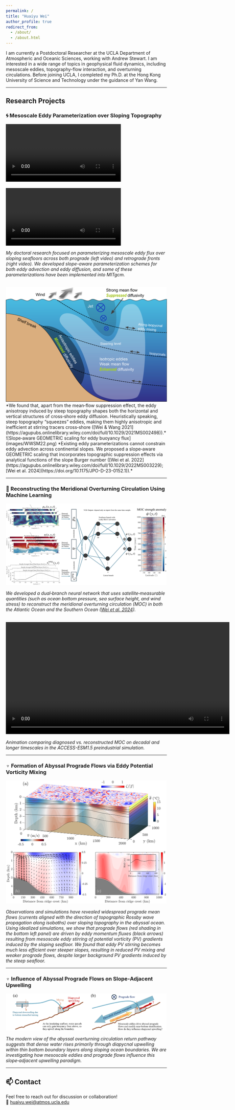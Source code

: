 ```yaml
---
permalink: /
title: "Huaiyu Wei"
author_profile: true
redirect_from:
  - /about/
  - /about.html
---
```


I am currently a Postdoctoral Researcher at the UCLA Department of Atmospheric and Oceanic Sciences, working with Andrew Stewart. I am interested in a wide range of topics in geophysical fluid dynamics, including mesoscale eddies, topography-flow interaction, and overturning circulations. Before joining UCLA, I completed my Ph.D. at the Hong Kong University of Science and Technology under the guidance of Yan Wang.

---

## Research Projects

### 🌀 Mesoscale Eddy Parameterization over Sloping Topography

<p style="display: flex; gap: 20px; flex-wrap: wrap;">
  <video width="360" controls>
    <source src="/videos/Prograde.mp4" type="video/mp4">
    Your browser does not support the video tag.
  </video>
  <video width="360" controls>
    <source src="/videos/retrograde.mp4" type="video/mp4">
    Your browser does not support the video tag.
  </video>
</p>

*My doctoral research focused on parameterizing mesoscale eddy flux over sloping seafloors across both prograde (left video) and retrograde fronts (right video). We developed slope-aware parameterization schemes for both eddy advection and eddy diffusion, and some of these parameterizations have been implemented into MITgcm.*

<br />
<div style="text-align: center;">
  <img
    src="images/ww21.png"
    alt="Schematic of eddy diffusion across continental slopes under upwelling-favorable winds"
    width="650"
  />
</div>
*We found that, apart from the mean‐flow suppression effect, the eddy anisotropy induced by steep topography shapes both the horizontal and vertical structures of cross‐shore eddy diffusion. Heuristically speaking, steep topography “squeezes” eddies, making them highly anisotropic and inefficient at stirring tracers cross‐shore ([Wei & Wang 2021](https://agupubs.onlinelibrary.wiley.com/doi/full/10.1029/2021MS002498)).*

<br />
![Slope‐aware GEOMETRIC scaling for eddy buoyancy flux](images/WWSM22.png)  
*Existing eddy parameterizations cannot constrain eddy advection across continental slopes. We proposed a slope‐aware GEOMETRIC scaling that incorporates topographic suppression effects via analytical functions of the slope Burger number ([Wei et al. 2022](https://agupubs.onlinelibrary.wiley.com/doi/full/10.1029/2022MS003229); [Wei et al. 2024](https://doi.org/10.1175/JPO-D-23-0152.1)).*

---

### 🎰 Reconstructing the Meridional Overturning Circulation Using Machine Learning

![Dual‐branch neural network architecture for MOC reconstruction](images/DBNN.png)

*We developed a dual‐branch neural network that uses satellite‐measurable quantities (such as ocean bottom pressure, sea surface height, and wind stress) to reconstruct the  meridional overturning circulation (MOC) in both the Atlantic Ocean and the Southern Ocean ([Wei et al. 2024](https://doi.org/10.22541/essoar.173557395.51571776/v1)).*

<br />
<video width="700" controls>
  <source src="/videos/Truth_Vs_Reconstruction.mp4" type="video/mp4">
  Your browser does not support the video tag.
</video>

*Animation comparing diagnosed vs. reconstructed MOC on decadal and longer timescales in the ACCESS-ESM1.5 preindustrial simulation.*

---

### ♆ Formation of Abyssal Prograde Flows via Eddy Potential Vorticity Mixing

![Idealized simulation of abyssal prograde flows](images/Neptune_model.png)

*Observations and simulations have revealed widespread prograde mean flows (currents aligned with the direction of topographic Rossby wave propagation along isobaths) over sloping topography in the abyssal ocean. Using idealized simulations, we show that prograde flows (red shading in the bottom left panel) are driven by eddy momentum fluxes (black arrows) resulting from mesoscale eddy stirring of potential vorticity (PV) gradients induced by the sloping seafloor. We found that eddy PV stirring becomes much less efficient over steeper slopes, resulting in reduced PV mixing and weaker prograde flows, despite larger background PV gradients induced by the steep seafloor.*

---

### ♆ Influence of Abyssal Prograde Flows on Slope‐Adjacent Upwelling

![Schematic of slope-adjacent upwelling in the abyssal overturning circulation](images/Neptune_Upwelling.png)

*The modern view of the abyssal overturning circulation return pathway suggests that dense water rises primarily through diapycnal upwelling within thin bottom boundary layers along sloping ocean boundaries. We are investigating how mesoscale eddies and prograde flows influence this slope‐adjacent upwelling paradigm.*

---

## 📫 Contact

Feel free to reach out for discussion or collaboration!  
📧 [huaiyu.wei@atmos.ucla.edu](mailto:huaiyu.wei@atmos.ucla.edu)  
